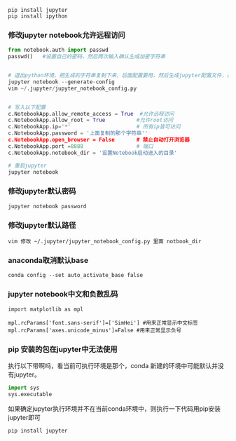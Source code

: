 ```
pip install jupyter
pip install ipython
```

### 修改jupyter notebook允许远程访问
```python
from notebook.auth import passwd
passwd()   #设置自己的密码，然后两次输入确认生成加密字符串


# 退出python环境，把生成的字符串复制下来，后面配置要用，然后生成jupyter配置文件，并配置：
jupyter notebook --generate-config
vim ~/.jupyter/jupyter_notebook_config.py


# 写入以下配置
c.NotebookApp.allow_remote_access = True  #允许远程访问
c.NotebookApp.allow_root = True          #允许root访问
c.NotebookApp.ip='*'                     # 所有ip皆可访问  
c.NotebookApp.password = '上面复制的那个字符串''    
c.NotebookApp.open_browser = False       # 禁止自动打开浏览器  
c.NotebookApp.port =8888                 # 端口
c.NotebookApp.notebook_dir = '设置Notebook启动进入的目录' 

# 重启jupyter
jupyter notebook

```

### 修改jupyter默认密码
    jupyter notebook password
   
### 修改jupyter默认路径
    vim 修改 ~/.jupyter/jupyter_notebook_config.py 里面 notbook_dir

### anaconda取消默认base
    conda config --set auto_activate_base false

### jupyter notebook中文和负数乱码
```
import matplotlib as mpl

mpl.rcParams['font.sans-serif']=['SimHei'] #用来正常显示中文标签
mpl.rcParams['axes.unicode_minus']=False #用来正常显示负号
```

### pip 安装的包在jupyter中无法使用
<p>执行以下带啊吗，看当前可执行环境是那个，conda 新建的环境中可能默认并没有jupyter。</p>

```python
import sys
sys.executable
```
<p>如果确定jupyter执行环境并不在当前conda环境中，则执行一下代码用pip安装jupyter即可</p>

```python
pip install jupyter
```

